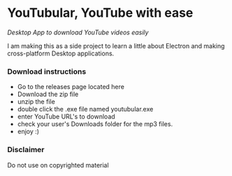 # YouTubular, YouTube with ease
_Desktop App to download YouTube videos easily_

I am making this as a side project to learn a little about Electron and making cross-platform Desktop applications.

### Download instructions

* Go to the releases page located here
* Download the zip file
* unzip the file
* double click the .exe file named youtubular.exe
* enter YouTube URL's to download
* check your user's Downloads folder for the mp3 files.
* enjoy :)


### Disclaimer
Do not use on copyrighted material
